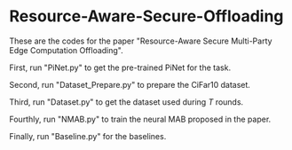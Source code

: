 # Resource-Aware-Secure-Offloading

These are the codes for the paper "Resource-Aware Secure Multi-Party Edge Computation Offloading".

First, run "PiNet.py" to get the pre-trained PiNet for the task.

Second, run "Dataset_Prepare.py" to prepare the CiFar10 dataset.

Third, run "Dataset.py" to get the dataset used during $T$ rounds.

Fourthly, run "NMAB.py" to train the neural MAB proposed in the paper.

Finally, run "Baseline.py" for the baselines.
